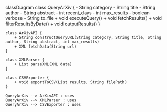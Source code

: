 classDiagram
    class QueryArXiv {
        - String category
        - String title
        - String author
        - String abstract
        - int recent_days
        - int max_results
        - boolean verbose
        - String to_file
        + void executeQuery()
        + void fetchResults()
        + void filterResultsByDate()
        + void outputResults()
    }

    class ArXivAPI {
        + String constructQueryURL(String category, String title, String author, String abstract, int max_results)
        + XML fetchData(String url)
    }

    class XMLParser {
        + List parseXML(XML data)
    }

    class CSVExporter {
        + void exportToCSV(List results, String filePath)
    }

    QueryArXiv --> ArXivAPI : uses
    QueryArXiv --> XMLParser : uses
    QueryArXiv --> CSVExporter : uses